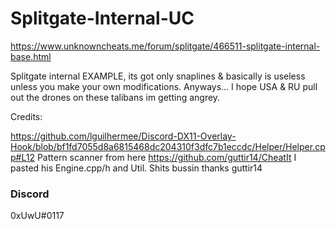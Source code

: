 # Splitgate-Internal-UC

https://www.unknowncheats.me/forum/splitgate/466511-splitgate-internal-base.html

Splitgate internal EXAMPLE, its got only snaplines & basically is useless unless you make your own modifications.
Anyways... I hope USA & RU pull out the drones on these talibans im getting angrey.

Credits: 

https://github.com/lguilhermee/Discord-DX11-Overlay-Hook/blob/bf1fd7055d8a6815468dc204310f3dfc7b1eccdc/Helper/Helper.cpp#L12 Pattern scanner from here
https://github.com/guttir14/CheatIt I pasted his Engine.cpp/h and Util. Shits bussin thanks guttir14

### Discord
 0xUwU#0117
